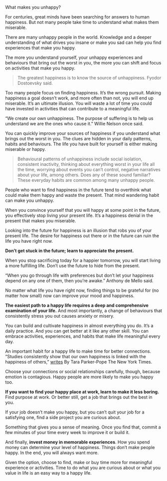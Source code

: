 What makes you unhappy?

For centuries, great minds have been searching for answers to human happiness. But not many people take time to understand what makes them miserable.

There are many unhappy people in the world. Knowledge and a deeper understanding of what drives you insane or make you sad can help you find experiences that make you happy.

The more you understand yourself, your unhappy experiences and behaviours that bring out the worst in you, the more you can shift and focus on activities that make you happy.

> The greatest happiness is to know the source of unhappiness. Fyodor Dostoevsky said.

Too many people focus on finding happiness. It’s the wrong pursuit. Making happiness a goal doesn’t work, and more often than not, you will end up miserable. It’s an ultimate illusion. You will waste a lot of time you could have invested in activities that can contribute to a meaningful life.

“We create our own unhappiness. The purpose of suffering is to help us understand we are the ones who cause it.” Willie Nelson once said.

You can quickly improve your sources of happiness if you understand what brings out the worst in you. The clues are hidden in your daily patterns, habits and behaviours. The life you have built for yourself is either making miserable or happy.

> Behavioural patterns of unhappiness include social isolation, consistent inactivity, thinking about everything worst in your life all the time, worrying about events you can’t control, negative narratives about your life, among others. Does any of these sound familiar? These everyday habits are common among many unhappy people.

People who want to find happiness in the future tend to overthink what could make them happy and waste the present. That mind wandering habit can make you unhappy.

When you convince yourself that you will happy at some point in the future, you effectively stop living your present life. It’s a happiness denial in the present that makes you miserable.

Looking into the future for happiness is an illusion that robs you of your present life. The desire for happiness out there or in the future can ruin the life you have right now.

**Don’t get stuck in the future; learn to appreciate the present.**

When you stop sacrificing today for a happier tomorrow, you will start living a more fulfilling life. Don’t use the future to hide from the present.

“When you go through life with preferences but don’t let your happiness depend on any one of them, then you’re awake.” Anthony de Mello said.

No matter what life you have right now, finding things to be grateful for (no matter how small) now can improve your mood and happiness.

**The easiest path to a happy life requires a deep and comprehensive examination of your life.** And most importantly, a change of behaviours that consistently stress you out causes anxiety or misery.

You can build and cultivate happiness in almost everything you do. It’s a daily practice. And you can get better at it like any other skill. You can embrace activities, experiences, and habits that make life meaningful every day.

An important habit for a happy life to make time for better connections. “Studies consistently show that our own happiness is linked with the happiness of others,” [writes](https://www.nytimes.com/guides/well/how-to-be-happy) By Tara Parker-Pope The New York Times.

Choose your connections or social relationships carefully, though, because emotion is contagious. Happy people are more likely to make you happy too.

**If you want to find your happy place at work, learn to make it less boring.** Find purpose at work. Or better still, get a job that brings out the best in you.

If your job doesn’t make you happy, but you can’t quit your job for a satisfying one, find a side project you are curious about.

Something that gives you a sense of meaning. Once you find that, commit a few minutes of your time every week to improve it or build it.

And finally, **invest money in memorable experiences**. How you spend money can determine your level of happiness. Things don’t make people happy. In the end, you will always want more.

Given the option, choose to find, make or buy time more for meaningful experience or activities. Time to do what you are curious about or what you value in life is an easy way to a happy life.
